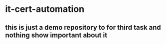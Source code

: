 # it-cert-automation
## this is just a demo repository to for third task and nothing show important about it

